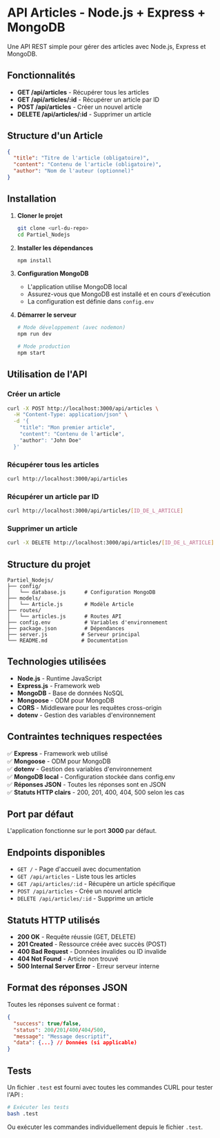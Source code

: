 # API Articles - Node.js + Express + MongoDB

Une API REST simple pour gérer des articles avec Node.js, Express et MongoDB.

## Fonctionnalités

- **GET /api/articles** - Récupérer tous les articles
- **GET /api/articles/:id** - Récupérer un article par ID
- **POST /api/articles** - Créer un nouvel article
- **DELETE /api/articles/:id** - Supprimer un article

## Structure d'un Article

```json
{
  "title": "Titre de l'article (obligatoire)",
  "content": "Contenu de l'article (obligatoire)",
  "author": "Nom de l'auteur (optionnel)"
}
```

## Installation

1. **Cloner le projet**
   ```bash
   git clone <url-du-repo>
   cd Partiel_Nodejs
   ```

2. **Installer les dépendances**
   ```bash
   npm install
   ```

3. **Configuration MongoDB**
   - L'application utilise MongoDB local
   - Assurez-vous que MongoDB est installé et en cours d'exécution
   - La configuration est définie dans `config.env`

4. **Démarrer le serveur**
   ```bash
   # Mode développement (avec nodemon)
   npm run dev
   
   # Mode production
   npm start
   ```

## Utilisation de l'API

### Créer un article
```bash
curl -X POST http://localhost:3000/api/articles \
  -H "Content-Type: application/json" \
  -d '{
    "title": "Mon premier article",
    "content": "Contenu de l'article",
    "author": "John Doe"
  }'
```

### Récupérer tous les articles
```bash
curl http://localhost:3000/api/articles
```

### Récupérer un article par ID
```bash
curl http://localhost:3000/api/articles/[ID_DE_L_ARTICLE]
```

### Supprimer un article
```bash
curl -X DELETE http://localhost:3000/api/articles/[ID_DE_L_ARTICLE]
```

## Structure du projet

```
Partiel_Nodejs/
├── config/
│   └── database.js      # Configuration MongoDB
├── models/
│   └── Article.js       # Modèle Article
├── routes/
│   └── articles.js      # Routes API
├── config.env           # Variables d'environnement
├── package.json         # Dépendances
├── server.js           # Serveur principal
└── README.md           # Documentation
```

## Technologies utilisées

- **Node.js** - Runtime JavaScript
- **Express.js** - Framework web
- **MongoDB** - Base de données NoSQL
- **Mongoose** - ODM pour MongoDB
- **CORS** - Middleware pour les requêtes cross-origin
- **dotenv** - Gestion des variables d'environnement

## Contraintes techniques respectées

✅ **Express** - Framework web utilisé  
✅ **Mongoose** - ODM pour MongoDB  
✅ **dotenv** - Gestion des variables d'environnement  
✅ **MongoDB local** - Configuration stockée dans config.env  
✅ **Réponses JSON** - Toutes les réponses sont en JSON  
✅ **Statuts HTTP clairs** - 200, 201, 400, 404, 500 selon les cas

## Port par défaut

L'application fonctionne sur le port **3000** par défaut.

## Endpoints disponibles

- `GET /` - Page d'accueil avec documentation
- `GET /api/articles` - Liste tous les articles
- `GET /api/articles/:id` - Récupère un article spécifique
- `POST /api/articles` - Crée un nouvel article
- `DELETE /api/articles/:id` - Supprime un article

## Statuts HTTP utilisés

- **200 OK** - Requête réussie (GET, DELETE)
- **201 Created** - Ressource créée avec succès (POST)
- **400 Bad Request** - Données invalides ou ID invalide
- **404 Not Found** - Article non trouvé
- **500 Internal Server Error** - Erreur serveur interne

## Format des réponses JSON

Toutes les réponses suivent ce format :
```json
{
  "success": true/false,
  "status": 200/201/400/404/500,
  "message": "Message descriptif",
  "data": {...} // Données (si applicable)
}
```

## Tests

Un fichier `.test` est fourni avec toutes les commandes CURL pour tester l'API :

```bash
# Exécuter les tests
bash .test
```

Ou exécuter les commandes individuellement depuis le fichier `.test`. 